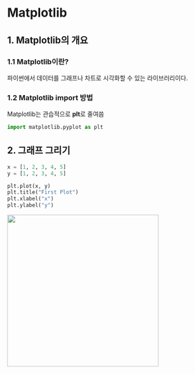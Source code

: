 # Matplotlib

## 1. Matplotlib의 개요
### 1.1 Matplotlib이란?
파이썬에서 데이터를 그래프나 차트로 시각화할 수 있는 라이브러리이다.

### 1.2 Matplotlib import 방법
Matplotlib는 관습적으로 **plt**로 줄여씀
```python
import matplotlib.pyplot as plt
```

## 2. 그래프 그리기
```python
x = [1, 2, 3, 4, 5]
y = [1, 2, 3, 4, 5]

plt.plot(x, y)
plt.title("First Plot")
plt.xlabel("x")
plt.ylabel("y")
```
<image src="https://user-images.githubusercontent.com/110414297/185342023-2e1961d3-317a-43f2-90ac-e012ca4c80aa.png" width="350px">

